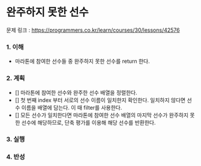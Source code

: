 # 완주하지 못한 선수

문제 링크 : https://programmers.co.kr/learn/courses/30/lessons/42576

### 1. 이해

- 마라톤에 참여한 선수들 중 완주하지 못한 선수를 return 한다.

### 2. 계획

- [] 마라톤에 참여한 선수와 완주한 선수 배열을 정렬한다.
- [] 첫 번째 index 부터 서로의 선수 이름이 일치한지 확인한다. 일치하지 않다면 선수 이름을 배열에 담는다. 이 때 filter를 사용한다.
- [] 모든 선수가 일치한다면 마라톤에 참여한 선수 배열의 마지막 선수가 완주하지 못한 선수에 해당하므로, 단축 평가를 이용해 해당 선수를 반환한다.

### 3. 실행

### 4. 반성
